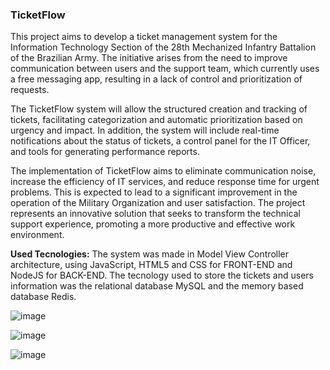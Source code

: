 ### TicketFlow

This project aims to develop a ticket management system for the Information Technology Section of the 28th Mechanized Infantry Battalion of the Brazilian Army. The initiative arises from the need to improve communication between users and the support team, which currently uses a free messaging app, resulting in a lack of control and prioritization of requests.

The TicketFlow system will allow the structured creation and tracking of tickets, facilitating categorization and automatic prioritization based on urgency and impact. In addition, the system will include real-time notifications about the status of tickets, a control panel for the IT Officer, and tools for generating performance reports.

The implementation of TicketFlow aims to eliminate communication noise, increase the efficiency of IT services, and reduce response time for urgent problems. This is expected to lead to a significant improvement in the operation of the Military Organization and user satisfaction. The project represents an innovative solution that seeks to transform the technical support experience, promoting a more productive and effective work environment.

**Used Tecnologies:**
The system was made in Model View Controller architecture, using JavaScript, HTML5 and CSS for FRONT-END and NodeJS for BACK-END. The tecnology used to store the tickets and users information was the relational database MySQL and the memory based database Redis. 

![image](https://github.com/user-attachments/assets/9033b3b6-436a-4891-ab49-f5d51d6d52e0)

![image](https://github.com/user-attachments/assets/72685dbb-135d-4396-a3da-43bae3b54cfd)

![image](https://github.com/user-attachments/assets/ad7a7d8b-9644-4e5f-9b1c-19b5c43be107)

